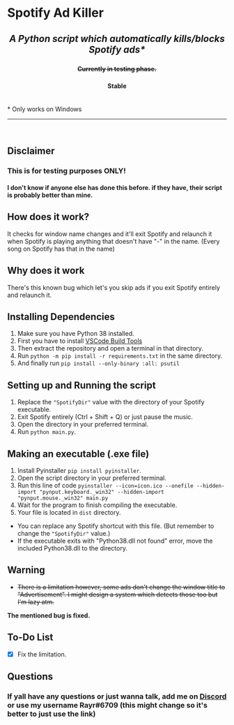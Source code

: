 # Spotify Ad Killer

### <h2 align="center"> <i> <b> A Python script which automatically kills/blocks Spotify ads*</b> </i> </h2>
### <h4 align="center"> <b> ~~Currently in testing phase.~~</b> </h4>
### <h4 align="center"> <b> Stable </b> </h4>

<br>
* Only works on Windows
<hr>
<br>

## Disclaimer 
<h3> This is for testing purposes ONLY! </h3>
<h4> I don't know if anyone else has done this before. if they have, their script is probably better than mine.

## How does it work?
It checks for window name changes and it'll exit Spotify and relaunch it when Spotify  is playing anything that doesn't have "-" in the name.
(Every song on Spotify has that in the name)

## Why does it work
There's this known bug which let's you skip ads if you exit Spotify entirely and relaunch it.

## Installing Dependencies 
1. Make sure you have Python 38 installed.
2. First you have to install [VSCode Build Tools](https://visualstudio.microsoft.com/thank-you-downloading-visual-studio/?sku=BuildTools&rel=16)
3. Then extract the repository and open a terminal in that directory.
4. Run `python -m pip install -r requirements.txt` in the same directory.
5. And finally run `pip install --only-binary :all: psutil`

## Setting up and Running the script
1. Replace the `"SpotifyDir"` value with the directory of your Spotify executable.
2. Exit Spotify entirely (Ctrl + Shift + Q) or just pause the music.
3. Open the directory in your preferred terminal.
4. Run `python main.py`.

## Making an executable (.exe file)
1. Install Pyinstaller `pip install pyinstaller`.
2. Open the script directory in your preferred terminal.
3. Run this line of code `pyinstaller --icon=icon.ico --onefile --hidden-import "pynput.keyboard._win32" --hidden-import "pynput.mouse._win32" main.py`
4. Wait for the program to finish compiling the executable.
5. Your file is located in `dist` directory.
* You can replace any Spotify shortcut with this file. (But remember to change the `"SpotifyDir"` value.)
* If the executable exits with "Python38.dll not found" error, move the included Python38.dll to the directory.

  
## Warning
* ~~There is a limitation however, some ads don't change the window title to "Advertisement". I might design a system which detects those too but I'm lazy atm.~~
  
**The mentioned bug is fixed.**

## To-Do List
- [x] Fix the limitation.

## Questions
### If yall have any questions or just wanna talk, add me on [Discord](https://rayr.ml/LinkInBio) or use my username Rayr#6709 (this might change so it's better to just use the link)
